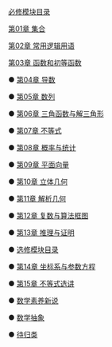 [必修模块目录](./docs/A-1必修模块目录.md)<i class="fa fa-hand-o-up"></i>
 
  [第01章 集合](./docs/A-01集合.md)  
    
  [第02章 常用逻辑用语](./docs/A-02常用逻辑用语.md)   
    
  [第03章 函数和初等函数](./docs/A-03函数和初等函数.md)  
    
  ●  [第04章 导数](./docs/A-04导数.md)  
    
  ●  [第05章 数列](./docs/A-05数列.md)  
    
  ●  [第06章 三角函数与解三角形](./docs/A-06三角函数+解三角形.md)  
    
  ●  [第07章 不等式](./docs/A-07不等式.md)  
        
  ●  [第08章 概率与统计](./docs/A-08概率与统计.md)  
    
  ●  [第09章 平面向量](./docs/A-09平面向量.md)
    
  ●  [第10章 立体几何](./docs/A-10立体几何.md)
    
  ●  [第11章 解析几何](./docs/A-11解析几何.md)
    
  ●  [第12章 复数与算法框图](./docs/A-12复数与算法框图.md)
    
  ●  [第13章 推理与证明](./docs/A-13推理与证明.md)
    
●  [选修模块目录](./docs/B-1选修模块目录.md)

  ●  [第14章 坐标系与参数方程](./docs/B-01坐标系与参数方程.md)

  ●  [第15章 不等式选讲](./docs/B-02不等式选讲.md)


●  [数学素养新说](./docs/C-1数学素养.md)

  ●  [数学抽象](./docs/C-01数学抽象.md)

●  [待归类](./docs/D-待归类.md)


